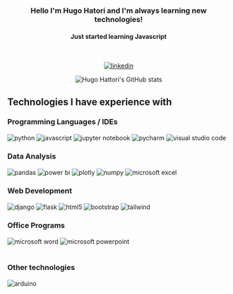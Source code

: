 <div align="center">
    <h3> Hello I'm Hugo Hatori and I'm always learning new technologies! </h3>
    <h4> Just started learning Javascript</h4>
<br>

[![linkedin](https://img.shields.io/badge/LinkedIn-0077B5?style=for-the-badge&logo=linkedin&logoColor=white)](https://www.linkedin.com/in/hugo-massashi-hatori-936787209/)

![Hugo Hattori's GitHub stats](https://github-readme-stats.vercel.app/api?username=Hugo-Hattori&show_icons=true&theme=radical)

</div>

## Technologies I have experience with

### Programming Languages / IDEs

<div style="display: inline_block">
    <img align="center" alt="python" src="https://img.shields.io/badge/Python-3776AB?style=for-the-badge&logo=python&logoColor=white">
    <img align="center" alt="javascript" src="https://img.shields.io/badge/JavaScript-F7DF1E.svg?style=for-the-badge&logo=JavaScript&logoColor=black">
    <img align="center" alt="jupyter notebook" src="https://img.shields.io/badge/Jupyter-F37626.svg?style=for-the-badge&logo=Jupyter&logoColor=white">
    <img align="center" alt="pycharm" src="https://img.shields.io/badge/PyCharm-000000.svg?style=for-the-badge&logo=PyCharm&logoColor=white">
    <img align="center" alt="visual studio code" src="https://img.shields.io/badge/Visual%20Studio%20Code-007ACC.svg?style=for-the-badge&logo=Visual-Studio-Code&logoColor=white">
</div>

### Data Analysis

<div style="display: inline_block">
    <img align="center" alt="pandas" src="https://img.shields.io/badge/pandas-150458.svg?style=for-the-badge&logo=pandas&logoColor=white">
    <img align="center" alt="power bi" src="https://img.shields.io/badge/Power%20BI-F2C811.svg?style=for-the-badge&logo=Power-BI&logoColor=black">
    <img align="center" alt="plotly" src="https://img.shields.io/badge/Plotly-3F4F75.svg?style=for-the-badge&logo=Plotly&logoColor=white">
    <img align="center" alt="numpy" src="https://img.shields.io/badge/NumPy-013243.svg?style=for-the-badge&logo=NumPy&logoColor=white">
    <img align="center" alt="microsoft excel" src="https://img.shields.io/badge/Microsoft_Excel-217346?style=for-the-badge&logo=microsoft-excel&logoColor=white">
</div>

### Web Development

<div style="display: inline_block">
    <img align="center" alt="django" src="https://img.shields.io/badge/Django-092E20?style=for-the-badge&logo=django&logoColor=white">
    <img align="center" alt="flask" src="https://img.shields.io/badge/Flask-000000?style=for-the-badge&logo=flask&logoColor=white">
    <img align="center" alt="html5" src="https://img.shields.io/badge/HTML5-E34F26?style=for-the-badge&logo=html5&logoColor=white">
    <img align="center" alt="bootstrap" src="https://img.shields.io/badge/Bootstrap-563D7C?style=for-the-badge&logo=bootstrap&logoColor=white">
    <img align="center" alt="tailwind" src="https://img.shields.io/badge/Tailwind_CSS-38B2AC?style=for-the-badge&logo=tailwind-css&logoColor=white">
</div>

### Office Programs

<div style="display: inline_block">
    <img align="center" alt="microsoft word" src="https://img.shields.io/badge/Microsoft_Word-2B579A?style=for-the-badge&logo=microsoft-word&logoColor=white">
    <img align="center" alt="microsoft powerpoint" src="https://img.shields.io/badge/Microsoft%20PowerPoint-B7472A.svg?style=for-the-badge&logo=Microsoft-PowerPoint&logoColor=white">
</div><br>

### Other technologies

<div style="display: inline_block">
    <img align="center" alt="arduino" src="https://img.shields.io/badge/Arduino-00979D?style=for-the-badge&logo=Arduino&logoColor=white">
    <img align="center" alt="" src="https://img.shields.io/badge/Markdown-000000?style=for-the-badge&logo=markdown&logoColor=white">
</div>

